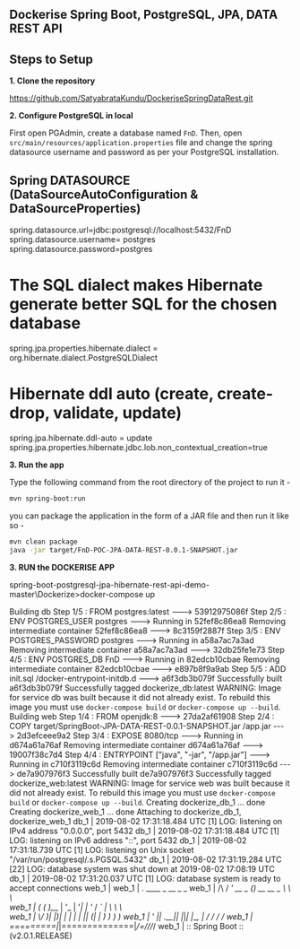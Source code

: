 ## Dockerise Spring Boot, PostgreSQL, JPA, DATA REST API



## Steps to Setup

**1. Clone the repository**

https://github.com/SatyabrataKundu/DockeriseSpringDataRest.git

**2. Configure PostgreSQL in local**

First open PGAdmin, create a database named `FnD`. Then, open `src/main/resources/application.properties` file and change the spring datasource username and password as per your PostgreSQL installation.

## Spring DATASOURCE (DataSourceAutoConfiguration & DataSourceProperties)
spring.datasource.url=jdbc:postgresql://localhost:5432/FnD
spring.datasource.username= postgres
spring.datasource.password=postgres

# The SQL dialect makes Hibernate generate better SQL for the chosen database
spring.jpa.properties.hibernate.dialect = org.hibernate.dialect.PostgreSQLDialect

# Hibernate ddl auto (create, create-drop, validate, update)
spring.jpa.hibernate.ddl-auto = update
spring.jpa.properties.hibernate.jdbc.lob.non_contextual_creation=true 

**3. Run the app**

Type the following command from the root directory of the project to run it -

```bash
mvn spring-boot:run
```
you can package the application in the form of a JAR file and then run it like so -

```bash
mvn clean package
java -jar target/FnD-POC-JPA-DATA-REST-0.0.1-SNAPSHOT.jar
```
**3. RUN the DOCKERISE APP**

spring-boot-postgresql-jpa-hibernate-rest-api-demo-master\Dockerize>docker-compose up

Building db
Step 1/5 : FROM postgres:latest
 ---> 53912975086f
Step 2/5 : ENV POSTGRES_USER postgres
 ---> Running in 52fef8c86ea8
Removing intermediate container 52fef8c86ea8
 ---> 8c3159f2887f
Step 3/5 : ENV POSTGRES_PASSWORD postgres
 ---> Running in a58a7ac7a3ad
Removing intermediate container a58a7ac7a3ad
 ---> 32db25fe1e73
Step 4/5 : ENV POSTGRES_DB FnD
 ---> Running in 82edcb10cbae
Removing intermediate container 82edcb10cbae
 ---> e897b8f9a9ab
Step 5/5 : ADD init.sql /docker-entrypoint-initdb.d
 ---> a6f3db3b079f
Successfully built a6f3db3b079f
Successfully tagged dockerize_db:latest
WARNING: Image for service db was built because it did not already exist. To rebuild this image you must use `docker-compose build` or `docker-compose up --build`.
Building web
Step 1/4 : FROM openjdk:8
 ---> 27da2af61908
Step 2/4 : COPY target/SpringBoot-JPA-DATA-REST-0.0.1-SNAPSHOT.jar /app.jar
 ---> 2d3efceee9a2
Step 3/4 : EXPOSE 8080/tcp
 ---> Running in d674a61a76af
Removing intermediate container d674a61a76af
 ---> 19007f38c7d4
Step 4/4 : ENTRYPOINT ["java", "-jar", "/app.jar"]
 ---> Running in c710f3119c6d
Removing intermediate container c710f3119c6d
 ---> de7a907976f3
Successfully built de7a907976f3
Successfully tagged dockerize_web:latest
WARNING: Image for service web was built because it did not already exist. To rebuild this image you must use `docker-compose build` or `docker-compose up --build`.
Creating dockerize_db_1 ... done
Creating dockerize_web_1 ... done
Attaching to dockerize_db_1, dockerize_web_1
db_1   | 2019-08-02 17:31:18.484 UTC [1] LOG:  listening on IPv4 address "0.0.0.0", port 5432
db_1   | 2019-08-02 17:31:18.484 UTC [1] LOG:  listening on IPv6 address "::", port 5432
db_1   | 2019-08-02 17:31:18.739 UTC [1] LOG:  listening on Unix socket "/var/run/postgresql/.s.PGSQL.5432"
db_1   | 2019-08-02 17:31:19.284 UTC [22] LOG:  database system was shut down at 2019-08-02 17:08:19 UTC
db_1   | 2019-08-02 17:31:20.037 UTC [1] LOG:  database system is ready to accept connections
web_1  |
web_1  |   .   ____          _            __ _ _
web_1  |  /\\ / ___'_ __ _ _(_)_ __  __ _ \ \ \ \
web_1  | ( ( )\___ | '_ | '_| | '_ \/ _` | \ \ \ \
web_1  |  \\/  ___)| |_)| | | | | || (_| |  ) ) ) )
web_1  |   '  |____| .__|_| |_|_| |_\__, | / / / /
web_1  |  =========|_|==============|___/=/_/_/_/
web_1  |  :: Spring Boot ::        (v2.0.1.RELEASE)
